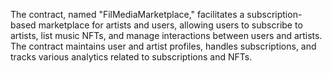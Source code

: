 The contract, named "FilMediaMarketplace," facilitates a subscription-based marketplace for artists and users, allowing users to subscribe to artists, list music NFTs, and manage interactions between users and artists. The contract maintains user and artist profiles, handles subscriptions, and tracks various analytics related to subscriptions and NFTs.
